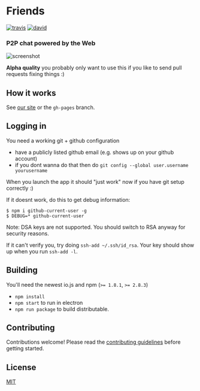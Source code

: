 # Friends

[![travis][travis-image]][travis-url]
[![david][david-image]][david-url]

[travis-image]: https://img.shields.io/travis/moose-team/friends.svg?style=flat-square
[travis-url]: https://travis-ci.org/moose-team/friends
[david-image]: https://img.shields.io/david/moose-team/friends.svg?style=flat-square
[david-url]: https://david-dm.org/moose-team/friends


### P2P chat powered by the Web

![screenshot](static/screenshot.png)

**Alpha quality** you probably only want to use this if you like to send pull requests
fixing things :)

## How it works

See [our site](http://moose-team.github.io/friends/) or the `gh-pages` branch.

## Logging in

You need a working git + github configuration

- have a publicly listed github email (e.g. shows up on your github account)
- if you dont wanna do that then do `git config --global user.username yourusername`

When you launch the app it should "just work" now if you have git setup correctly :)

If it doesnt work, do this to get debug information:

```
$ npm i github-current-user -g
$ DEBUG=* github-current-user
```

Note: DSA keys are not supported. You should switch to RSA anyway for security reasons.

If it can't verify you, try doing `ssh-add ~/.ssh/id_rsa`. Your key should show up when you run `ssh-add -l`.

## Building

You'll need the newest io.js and npm (`>= 1.8.1`, `>= 2.8.3`)

* `npm install`
* `npm start` to run in electron
* `npm run package` to build distributable.

## Contributing

Contributions welcome! Please read the [contributing guidelines](CONTRIBUTING.md) before getting started.

## License

[MIT](LICENSE.md)
